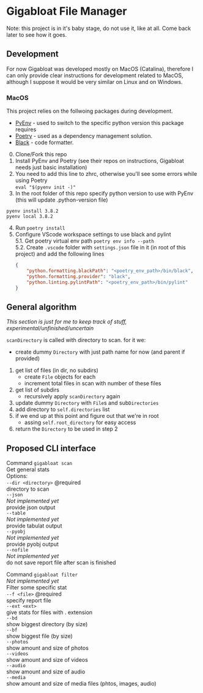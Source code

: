 # Gigabloat File Manager

Note: this project is in it's baby stage, do not use it, like at all. Come back later to see how it goes.

## Development

For now Gigabloat was developed mostly on MacOS (Catalina), therefore I can only provide clear instructions for development related to MacOS, although I suppose it would be very similar on Linux and on Windows.

### MacOS

This project relies on the follwoing packages during development.  

- [PyEnv](https://github.com/pyenv/pyenv) - used to switch to the specific python version this package requires
- [Poetry](https://python-poetry.org/) - used as a dependency management solution.
- [Black](https://github.com/psf/black) - code formatter.

0. Clone/Fork this repo
1. Install PyEnv and Poetry (see their repos on instructions, Gigabloat needs just basic installation)
2. You need to add this line to zhrc, otherwise you'll see some errors while using Poetry   
`eval "$(pyenv init -)"`
3. In the root folder of this repo specify python version to use with PyEnv (this will update .python-version file)  
```shell
pyenv install 3.8.2
pyenv local 3.8.2
```
4. Run `poetry install`
5. Configure VScode workspace settings to use black and pylint  
    5.1. Get poetry virtual env path `poetry env info --path`  
    5.2. Create `.vscode` folder with `settings.json` file in it (in root of this project) and add the following lines  
    ```json
    {
        "python.formatting.blackPath": "<poetry_env_path>/bin/black",
        "python.formatting.provider": "black",
        "python.linting.pylintPath": "<poetry_env_path>/bin/pylint"
    }
    ```

## General algorithm
_This section is just for me to keep track of stuff, experimental/unfinished/uncertain_

`scanDirectory` is called with directory to scan.
for it we:
- create dummy `Directory` with just path name for now (and parent if provided)
1. get list of files (in dir, no subdirs)
    - create `File` objects for each
    - increment total files in scan with number of these files
2. get list of subdirs
    - recursively apply `scanDirectory` again
3. update dummy `Directory` with `File`s and sub`Directories`
4. add directory to `self.directories` list
5. if we end up at this point and figure out that we're in root
    - assing `self.root_directory` for easy access
6. return the `Directory` to be used in step 2

## Proposed CLI interface

Command `gigabloat scan`  
Get general stats  
Options:  
`--dir <directory>` @required  
directory to scan  
`--json`  
_Not implemented yet_  
provide json output  
`--table`  
_Not implemented yet_  
provide tabulat output  
`--pyobj`  
_Not implemented yet_  
provide pyobj output  
`--nofile`  
_Not implemented yet_  
do not save report file after scan is finished  

Command `gigabloat filter`  
_Not implemented yet_  
Filter some specific stat  
`--f <file>` @required  
specify report file  
`--ext <ext>`  
give stats for files with .<ext> extension  
`--bd`  
show biggest directory (by size)  
`--bf`  
show biggest file (by size)  
`--photos`  
show amount and size of photos  
`--videos`  
show amount and size of videos  
`--audio`  
show amount and size of audio  
`--media`  
show amount and size of media files (phtos, images, audio)  
